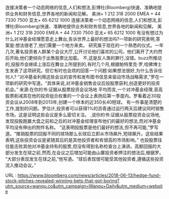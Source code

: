 连接决策者一个动态网络的信息,人们和想法,彭博社(Bloomberg)快速、准确地提供业务和财务信息,世界各地的新闻和见解。 
 美洲+ 1 212 318 2000 
 EMEA + 44 7330 7500 
 亚太+ 65 6212 1000 
 连接决策者一个动态网络的信息,人们和想法,彭博社(Bloomberg)快速、准确地提供业务和财务信息,世界各地的新闻和见解。 
 美洲+ 1 212 318 2000 
 EMEA + 44 7330 7500 
 亚太+ 65 6212 1000 
 有没有想过为什么对冲基金经理愿意走上舞台,告诉世界上最好的想法吗?一项新的研究表明,答案是:想法很老了,他们需要一个地方来卖。 
 研究属于现在的一个熟悉的仪式。一年几次,著名投资者人群某个会议大厅,公开讨论他们喜欢的公司。他们离开了大约然后开始,他们更倾向于出售股票比加载。 
 不,这是反人类的罪行,没错。buzz所推动的,投股市会继续上涨后在舞台上所提到的,有时几个月,根据帕特里克·罗,哈佛博士生发表了这项研究。但它有时也会烦的回答一个问题:如果想法很好,为什么告诉任何人? 
 “对冲基金利用这些会议的宣传和发布图书信息来驱动市场战略需求,”罗在一项新的研究中写道。“具体来说,对冲基金销售会议后投股票获利,创造更好的投资机会。” 
 来源:在你的书:证据从股票投资会议场地 
 平均而言,一个对冲基金经理,音高股票削减其在他的投资组合权重的一个会议上表扬后第一季度内。罗看着近30投资会议从2008年到2013年,创建一个样本的近350长40短球。 
 有一件事是清楚的工作,提到的问题。罗估计,投资者可以获得1%的沥青通过运行两天后建议同时销售市场。这是证明这些会议是多么密切关注。 
 ,说你的书:证据从股票投资会议场地,发现投股跑赢大盘之前和之后的对冲基金经理宣布他们的最好的想法,而对冲基金平均没有伸出的附件名称。 
 “这表明投股票是他们最好的想法,但不再可能,”罗写道。“推销股票的回报不同的球场那么长球后立即从市场飙升,短球飙升。这些结果表明,这些投资会议是紧随其后的是其他投资者和有很高的市场影响。” 
 也投股票往往能击败其他对冲基金持有的股票,但没有得到名称检查台上演讲。高额回报的大部分发生在球之前,然而,在会议之后增加可能由山寨投资者押注的想法后,根据罗。 
 “大部分表现发生在球之前,”他写道。“球后表现很可能受其他投资者,遵循这些投资流入推动会议。” 
  
   
  URL : https://www.bloomberg.com/news/articles/2018-06-13/hedge-fund-stock-pitches-revealed-winning-bets-that-got-boring?utm_source=wanqu.co&utm_campaign=Wanqu+Daily&utm_medium=website